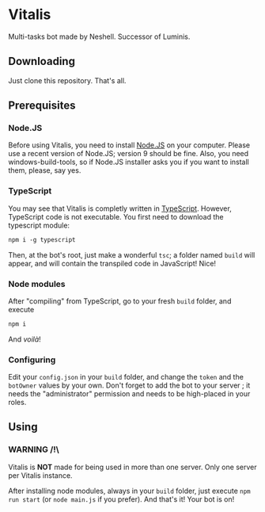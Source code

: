 # Vitalis
Multi-tasks bot made by Neshell. Successor of Luminis.
## Downloading
Just clone this repository. That's all.
## Prerequisites
### Node.JS
Before using Vitalis, you need to install [Node.JS](https://nodejs.org) on your computer. Please use a recent version of Node.JS; version 9 should be fine. Also, you need windows-build-tools, so if Node.JS installer asks you if you want to install them, please, say yes.
### TypeScript
You may see that Vitalis is completly written in [TypeScript](https://www.typescriptlang.org/). However, TypeScript code is not executable. You first need to download the typescript module:
```md
npm i -g typescript
```
Then, at the bot's root, just make a wonderful `tsc`; a folder named `build` will appear, and will contain the transpiled code in JavaScript! Nice!
### Node modules
After "compiling" from TypeScript, go to your fresh `build` folder, and execute
```md
npm i
```
And *voilà*!
### Configuring
Edit your `config.json` in your `build` folder, and change the `token` and the `botOwner` values by your own. Don't forget to add the bot to your server ; it needs the "administrator" permission and needs to be high-placed in your roles.
## Using
### WARNING /!\\
Vitalis is **NOT** made for being used in more than one server. Only one server per Vitalis instance.

After installing node modules, always in your `build` folder, just execute `npm run start` (or `node main.js` if you prefer). And that's it! Your bot is on!